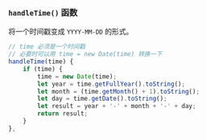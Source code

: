 ### `handleTime()` 函数

将一个时间戳变成 `YYYY-MM-DD` 的形式。

```javascript
// time 必须是一个时间戳
// 必要时可以用 time = new Date(time) 转换一下
handleTime(time) {
    if (time) {
        time = new Date(time);
        let year = time.getFullYear().toString();
        let month = (time.getMonth() + 1).toString();
        let day = time.getDate().toString();
        let result = year + '-' + month + '-' + day;
        return result;
    }
},
```

